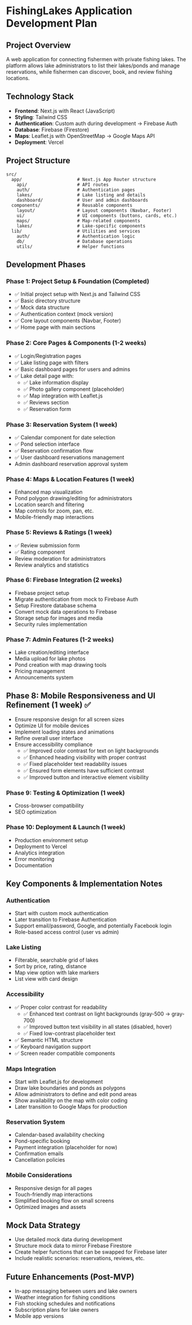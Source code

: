 # FishingLakes Application Development Plan

## Project Overview

A web application for connecting fishermen with private fishing lakes. The platform allows lake administrators to list their lakes/ponds and manage reservations, while fishermen can discover, book, and review fishing locations.

## Technology Stack

- **Frontend**: Next.js with React (JavaScript)
- **Styling**: Tailwind CSS
- **Authentication**: Custom auth during development → Firebase Auth
- **Database**: Firebase (Firestore)
- **Maps**: Leaflet.js with OpenStreetMap → Google Maps API
- **Deployment**: Vercel

## Project Structure

```
src/
  app/                     # Next.js App Router structure
    api/                   # API routes
    auth/                  # Authentication pages
    lakes/                 # Lake listing and details
    dashboard/             # User and admin dashboards
  components/              # Reusable components
    layout/                # Layout components (Navbar, Footer)
    ui/                    # UI components (buttons, cards, etc.)
    maps/                  # Map-related components
    lakes/                 # Lake-specific components
  lib/                     # Utilities and services
    auth/                  # Authentication logic
    db/                    # Database operations
    utils/                 # Helper functions
```

## Development Phases

### Phase 1: Project Setup & Foundation (Completed)

- ✅ Initial project setup with Next.js and Tailwind CSS
- ✅ Basic directory structure
- ✅ Mock data structure
- ✅ Authentication context (mock version)
- ✅ Core layout components (Navbar, Footer)
- ✅ Home page with main sections

### Phase 2: Core Pages & Components (1-2 weeks)

- ✅ Login/Registration pages
- ✅ Lake listing page with filters
- ✅ Basic dashboard pages for users and admins
- ✅ Lake detail page with:
  - ✅ Lake information display
  - ✅ Photo gallery component (placeholder)
  - ✅ Map integration with Leaflet.js
  - ✅ Reviews section
  - ✅ Reservation form

### Phase 3: Reservation System (1 week)

- ✅ Calendar component for date selection
- ✅ Pond selection interface
- ✅ Reservation confirmation flow
- ✅ User dashboard reservations management
- Admin dashboard reservation approval system

### Phase 4: Maps & Location Features (1 week)

- Enhanced map visualization
- Pond polygon drawing/editing for administrators
- Location search and filtering
- Map controls for zoom, pan, etc.
- Mobile-friendly map interactions

### Phase 5: Reviews & Ratings (1 week)

- ✅ Review submission form
- ✅ Rating component
- Review moderation for administrators
- Review analytics and statistics

### Phase 6: Firebase Integration (2 weeks)

- Firebase project setup
- Migrate authentication from mock to Firebase Auth
- Setup Firestore database schema
- Convert mock data operations to Firebase
- Storage setup for images and media
- Security rules implementation

### Phase 7: Admin Features (1-2 weeks)

- Lake creation/editing interface
- Media upload for lake photos
- Pond creation with map drawing tools
- Pricing management
- Announcements system

## Phase 8: Mobile Responsiveness and UI Refinement (1 week) ✅

- Ensure responsive design for all screen sizes
- Optimize UI for mobile devices
- Implement loading states and animations
- Refine overall user interface
- Ensure accessibility compliance
  - ✅ Improved color contrast for text on light backgrounds
  - ✅ Enhanced heading visibility with proper contrast
  - ✅ Fixed placeholder text readability issues
  - ✅ Ensured form elements have sufficient contrast
  - ✅ Improved button and interactive element visibility

### Phase 9: Testing & Optimization (1 week)

- Cross-browser compatibility
- SEO optimization

### Phase 10: Deployment & Launch (1 week)

- Production environment setup
- Deployment to Vercel
- Analytics integration
- Error monitoring
- Documentation

## Key Components & Implementation Notes

### Authentication

- Start with custom mock authentication
- Later transition to Firebase Authentication
- Support email/password, Google, and potentially Facebook login
- Role-based access control (user vs admin)

### Lake Listing

- Filterable, searchable grid of lakes
- Sort by price, rating, distance
- Map view option with lake markers
- List view with card design

### Accessibility

- ✅ Proper color contrast for readability
  - ✅ Enhanced text contrast on light backgrounds (gray-500 → gray-700)
  - ✅ Improved button text visibility in all states (disabled, hover)
  - ✅ Fixed low-contrast placeholder text
- ✅ Semantic HTML structure
- ✅ Keyboard navigation support
- ✅ Screen reader compatible components

### Maps Integration

- Start with Leaflet.js for development
- Draw lake boundaries and ponds as polygons
- Allow administrators to define and edit pond areas
- Show availability on the map with color coding
- Later transition to Google Maps for production

### Reservation System

- Calendar-based availability checking
- Pond-specific booking
- Payment integration (placeholder for now)
- Confirmation emails
- Cancellation policies

### Mobile Considerations

- Responsive design for all pages
- Touch-friendly map interactions
- Simplified booking flow on small screens
- Optimized images and assets

## Mock Data Strategy

- Use detailed mock data during development
- Structure mock data to mirror Firebase Firestore
- Create helper functions that can be swapped for Firebase later
- Include realistic scenarios: reservations, reviews, etc.

## Future Enhancements (Post-MVP)

- In-app messaging between users and lake owners
- Weather integration for fishing conditions
- Fish stocking schedules and notifications
- Subscription plans for lake owners
- Mobile app versions
